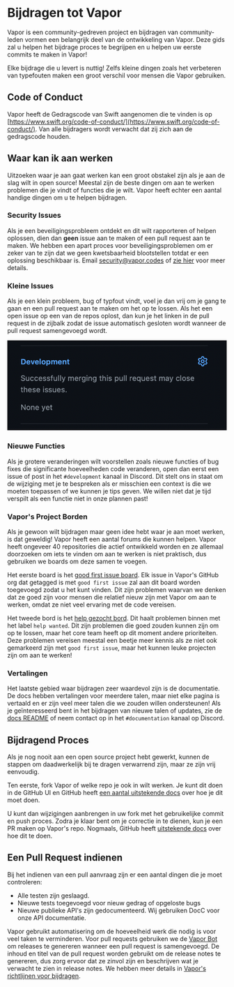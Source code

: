 # Bijdragen tot Vapor

Vapor is een community-gedreven project en bijdragen van community-leden vormen een belangrijk deel van de ontwikkeling van Vapor. Deze gids zal u helpen het bijdrage proces te begrijpen en u helpen uw eerste commits te maken in Vapor!

Elke bijdrage die u levert is nuttig! Zelfs kleine dingen zoals het verbeteren van typefouten maken een groot verschil voor mensen die Vapor gebruiken.

## Code of Conduct

Vapor heeft de Gedragscode van Swift aangenomen die te vinden is op [https://www.swift.org/code-of-conduct/](https://www.swift.org/code-of-conduct/). Van alle bijdragers wordt verwacht dat zij zich aan de gedragscode houden.

## Waar kan ik aan werken

Uitzoeken waar je aan gaat werken kan een groot obstakel zijn als je aan de slag wilt in open source! Meestal zijn de beste dingen om aan te werken problemen die je vindt of functies die je wilt. Vapor heeft echter een aantal handige dingen om u te helpen bijdragen.

### Security Issues

Als je een beveiligingsprobleem ontdekt en dit wilt rapporteren of helpen oplossen, dien dan **geen** issue aan te maken of een pull request aan te maken. We hebben een apart proces voor beveiligingsproblemen om er zeker van te zijn dat we geen kwetsbaarheid blootstellen totdat er een oplossing beschikbaar is. Email security@vapor.codes of [zie hier](https://github.com/vapor/.github/blob/main/SECURITY.md) voor meer details.

### Kleine Issues

Als je een klein probleem, bug of typfout vindt, voel je dan vrij om je gang te gaan en een pull request aan te maken om het op te lossen. Als het een open issue op een van de repos oplost, dan kun je het linken in de pull request in de zijbalk zodat de issue automatisch gesloten wordt wanneer de pull request samengevoegd wordt.

![GitHub Link Issue](../images/github-link-issue.png)

### Nieuwe Functies

Als je grotere veranderingen wilt voorstellen zoals nieuwe functies of bug fixes die significante hoeveelheden code veranderen, open dan eerst een issue of post in het `#development` kanaal in Discord. Dit stelt ons in staat om de wijziging met je te bespreken als er misschien een context is die we moeten toepassen of we kunnen je tips geven. We willen niet dat je tijd verspilt als een functie niet in onze plannen past!

### Vapor's Project Borden

Als je gewoon wilt bijdragen maar geen idee hebt waar je aan moet werken, is dat geweldig! Vapor heeft een aantal forums die kunnen helpen. Vapor heeft ongeveer 40 repositories die actief ontwikkeld worden en ze allemaal doorzoeken om iets te vinden om aan te werken is niet praktisch, dus gebruiken we boards om deze samen te voegen.

Het eerste board is het [good first issue board](https://github.com/orgs/vapor/projects/10). Elk issue in Vapor's GitHub org dat getagged is met `good first issue` zal aan dit board worden toegevoegd zodat u het kunt vinden. Dit zijn problemen waarvan we denken dat ze goed zijn voor mensen die relatief nieuw zijn met Vapor om aan te werken, omdat ze niet veel ervaring met de code vereisen.

Het tweede bord is het [help gezocht bord](https://github.com/orgs/vapor/projects/11). Dit haalt problemen binnen met het label `help wanted`. Dit zijn problemen die goed zouden kunnen zijn om op te lossen, maar het core team heeft op dit moment andere prioriteiten. Deze problemen vereisen meestal een beetje meer kennis als ze niet ook gemarkeerd zijn met `good first issue`, maar het kunnen leuke projecten zijn om aan te werken!

### Vertalingen

Het laatste gebied waar bijdragen zeer waardevol zijn is de documentatie. De docs hebben vertalingen voor meerdere talen, maar niet elke pagina is vertaald en er zijn veel meer talen die we zouden willen ondersteunen! Als je geïnteresseerd bent in het bijdragen van nieuwe talen of updates, zie de [docs README](https://github.com/vapor/docs#translating) of neem contact op in het `#documentation` kanaal op Discord.

## Bijdragend Proces

Als je nog nooit aan een open source project hebt gewerkt, kunnen de stappen om daadwerkelijk bij te dragen verwarrend zijn, maar ze zijn vrij eenvoudig.

Ten eerste, fork Vapor of welke repo je ook in wilt werken. Je kunt dit doen in de GitHub UI en GitHub heeft [een aantal uitstekende docs](https://docs.github.com/en/get-started/quickstart/fork-a-repo) over hoe je dit moet doen.

U kunt dan wijzigingen aanbrengen in uw fork met het gebruikelijke commit en push proces. Zodra je klaar bent om je correctie in te dienen, kun je een PR maken op Vapor's repo. Nogmaals, GitHub heeft [uitstekende docs](https://docs.github.com/en/pull-requests/collaborating-with-pull-requests/proposing-changes-to-your-work-with-pull-requests/creating-a-pull-request-from-a-fork) over hoe dit te doen.

## Een Pull Request indienen

Bij het indienen van een pull aanvraag zijn er een aantal dingen die je moet controleren:

* Alle testen zijn geslaagd.
* Nieuwe tests toegevoegd voor nieuw gedrag of opgeloste bugs
* Nieuwe publieke API's zijn gedocumenteerd. Wij gebruiken DocC voor onze API documentatie.

Vapor gebruikt automatisering om de hoeveelheid werk die nodig is voor veel taken te verminderen. Voor pull requests gebruiken we de [Vapor Bot](https://github.com/VaporBot) om releases te genereren wanneer een pull request is samengevoegd. De inhoud en titel van de pull request worden gebruikt om de release notes te genereren, dus zorg ervoor dat ze zinvol zijn en beschrijven wat je verwacht te zien in release notes. We hebben meer details in [Vapor's richtlijnen voor bijdragen](https://github.com/vapor/vapor/blob/main/.github/contributing.md#release-title).
